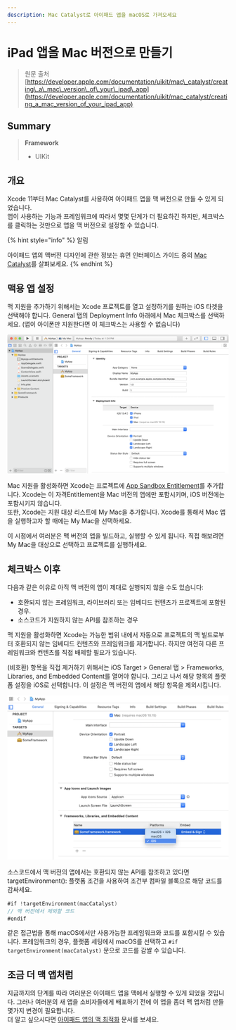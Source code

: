 ```yaml
---
description: Mac Catalyst로 아이패드 앱을 macOS로 가져오세요
---
```


# iPad 앱을 Mac 버전으로 만들기

> 원문 출처  
> [https://developer.apple.com/documentation/uikit/mac\_catalyst/creating\_a\_mac\_version\_of\_your\_ipad\_app](https://developer.apple.com/documentation/uikit/mac_catalyst/creating_a_mac_version_of_your_ipad_app)

## Summary

> **Framework**
>
> * UIKit

## 개요 <a id="overview"></a>

Xcode 11부터 Mac Catalyst를 사용하여 아이패드 앱을 맥 버전으로 만들 수 있게 되었습니다.  
앱이 사용하는 기능과 프레임워크에 따라서 몇몇 단계가 더 필요하긴 하지만, 체크박스를 클릭하는 것만으로 앱을 맥 버전으로 설정할 수 있습니다.

{% hint style="info" %}
알림

아이패드 앱의 맥버전 디자인에 관한 정보는 휴먼 인터페이스 가이드 중의 [Mac Catalyst](https://developer.apple.com/design/human-interface-guidelines/ios/overview/mac-catalyst/)를 살펴보세요.
{% endhint %}

## 맥용 앱 설정 <a id="configure-your-app-for-mac"></a>

맥 지원을 추가하기 위해서는 Xcode 프로젝트를 열고 설정하기를 원하는 iOS 타겟을 선택해야 합니다. General 탭의 Deployment Info 아래에서 Mac 체크박스를 선택하세요. \(앱이 아이폰만 지원한다면 이 체크박스는 사용할 수 없습니다\)

![](../../../.gitbook/assets/original-1581359479.png)

Mac 지원을 활성화하면 Xcode는 프로젝트에 [App Sandbox Entitlement](../../../etc/not-found.md)를 추가합니다. Xcode는 이 자격Entitlement을 Mac 버전의 앱에만 포함시키며, iOS 버전에는 포함시키지 않습니다.  
또한, Xcode는 지원 대상 리스트에 My Mac을 추가합니다. Xcode를 통해서 Mac 앱을 실행하고자 할 때에는 My Mac을 선택하세요.

이 시점에서 여러분은 맥 버전의 앱을 빌드하고, 실행할 수 있게 됩니다. 직접 해보려면 My Mac을 대상으로 선택하고 프로젝트를 실행하세요.

## 체크박스 이후 <a id="go-beyond-the-checkbox"></a>

다음과 같은 이유로 아직 맥 버전의 앱이 제대로 실행되지 않을 수도 있습니다:

* 호환되지 않는 프레임워크, 라이브러리 또는 임베디드 컨텐츠가 프로젝트에 포함된 경우.
* 소스코드가 지원하지 않는 API를 참조하는 경우

맥 지원을 활성화하면 Xcode는 가능한 범위 내에서 자동으로 프로젝트의 맥 빌드로부터 호환되지 않는 임베디드 컨텐츠와 프레임워크를 제거합니다. 하지만 여전히 다른 프레임워크와 컨텐츠를 직접 배제할 필요가 있습니다.

\(비호환\) 항목을 직접 제거하기 위해서는 iOS Target &gt; General 탭 &gt; Frameworks, Libraries, and Embedded Content를 열어야 합니다. 그리고 나서 해당 항목의 플랫폼 설정을 iOS로 선택합니다. 이 설정은 맥 버전의 앱에서 해당 항목을 제외시킵니다.

![](../../../.gitbook/assets/original-1581360505.png)

소스코드에서 맥 버전의 앱에서는 호환되지 않는 API를 참조하고 있다면 targetEnvironment\(\): 플랫폼 조건을 사용하여 조건부 컴파일 블록으로 해당 코드를 감싸세요.

```swift
#if !targetEnvironment(macCatalyst)
// 맥 버전에서 제외할 코드
#endif
```

같은 접근법을 통해 macOS에서만 사용가능한 프레임워크와 코드를 포함시킬 수 있습니다. 프레임워크의 경우, 플랫폼 세팅에서 macOS를 선택하고 `#if targetEnvironment(macCatalyst)` 문으로 코드를 감쌀 수 있습니다.

## 조금 더 맥 앱처럼 <a id="make-your-app-more-like-a-mac-app"></a>

지금까지의 단계를 따라 여러분은 아이패드 앱을 맥에서 실행할 수 있게 되었을 것입니다. 그러나 여러분의 새 앱을 소비자들에게 배포하기 전에 이 앱을 좀더 맥 앱처럼 만들 몇가지 변경이 필요합니다.  
더 알고 싶으시다면 [아이패드 앱의 맥 최적화](optimizing-your-ipad-app-for-mac.md) 문서를 보세요.

